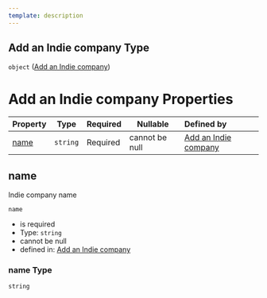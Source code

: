 ```yaml
---
template: description
---
```


## Add an Indie company Type

`object` ([Add an Indie company](add-indie.md))

# Add an Indie company Properties

| Property      | Type     | Required | Nullable       | Defined by                                                                                                                  |
| :------------ | -------- | -------- | -------------- | :-------------------------------------------------------------------------------------------------------------------------- |
| [name](#name) | `string` | Required | cannot be null | [Add an Indie company](add-indie-properties-name.md "http&#x3A;//www.city-game-studio.com/add.indie.json#/properties/name") |

## name

Indie company name


`name`

-   is required
-   Type: `string`
-   cannot be null
-   defined in: [Add an Indie company](add-indie-properties-name.md "http&#x3A;//www.city-game-studio.com/add.indie.json#/properties/name")

### name Type

`string`
